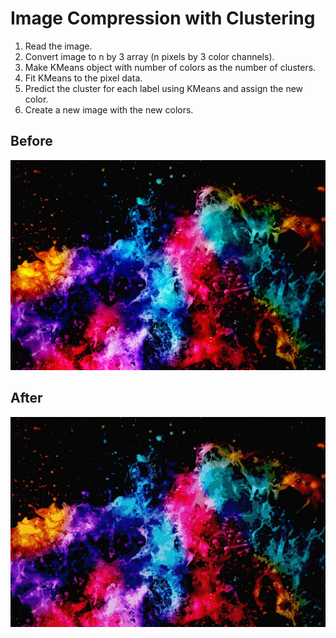 # Image Compression with Clustering
1) Read the image.
2) Convert image to n by 3 array (n pixels by 3 color channels).
3) Make KMeans object with number of colors as the number of clusters.
4) Fit KMeans to the pixel data.
5) Predict the cluster for each label using KMeans and assign the new color.
5) Create a new image with the new colors.
## Before
![alt text](splash.jpg)
## After
![alt text](clustered.jpg)
